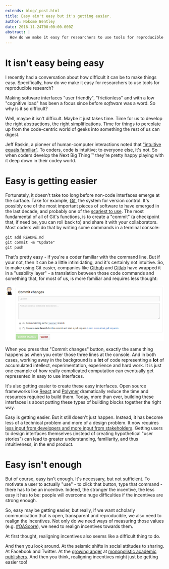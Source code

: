 ```yaml
---
extends: blog/_post.html
title: Easy ain't easy but it's getting easier.
author: Nokome Bentley
date: 2016-11-24T00:00:00.000Z
abstract: |
  How do we make it easy for researchers to use tools for reproducible research?
---
```


# It isn't easy being easy

I recently had a conversation about how difficult it can be to make things easy. Specifically, how do we make it easy for researchers to use tools for reproducible research?

Making software interfaces "user friendly", "frictionless" and with a low "cognitive load" has been a focus since before _software_ was a word. So why is it so difficult?

Well, maybe it isn't difficult. Maybe it just takes time. Time for us to develop the right abstractions, the right simplifications. Time for things to percolate up from the code-centric world of geeks into something the rest of us can digest.

Jeff Raskin, a pioneer of human-computer interactions noted that ["intuitive equals familiar"](http://www.asktog.com/papers/raskinintuit.html). To coders, code is intuitive; to everyone else, it's not. So when coders develop the Next Big Thing ™ they're pretty happy playing with it deep down in their codey world.

# Easy is getting easier

Fortunately, it doesn't take too long before non-code interfaces emerge at the surface. Take for example, [Git](https://git-scm.com/), the system for version control. It's possibly one of the most important pieces of software to have emerged in the last decade, and probably one of the [scariest to use](http://ohshitgit.com/). The most fundamental of all of Git's functions, is to create a "commit" (a checkpoint that, if need be, you can roll back to) and share it with your collaborators. Most coders will do that by writing some commands in a terminal console:

```
git add README.md
git commit -m "Update"
git push
```

That's pretty easy - if you're a coder familiar with the command line. But if your not, then it can be a little intimidating, and it's certainly not intuitive. So, to make using Git easier, companies like [Github](https://github.com/) and [Gitlab](https://about.gitlab.com/) have wrapped it in a "usability layer" - a translation between those code commands and something that, for most of us, is more familiar and requires less thought:

![](screenshot.png)

When you press that "Commit changes" button, exactly the same thing happens as when you enter those three lines at the console. And in both cases, working away in the background is a **lot** of code representing a **lot** of accumulated intellect, experimentation, experience and hard work. It is just one example of how really complicated computation can eventually get represented in easy to use interfaces.

It's also getting easier to create these easy interfaces. Open source frameworks like [React](https://facebook.github.io/react/) and [Polymer](https://www.polymer-project.org/1.0/) dramatically reduce the time and resources required to build them. Today, more than ever, building these interfaces is about putting these types of building blocks together the right way.

Easy is getting easier. But it still doesn't just happen. Instead, it has become less of a technical problem and more of a design problem. It now requires [less input from developers and more input from stakeholders](https://www.adamhyde.net/collaborative-product-design-v0-9-ch1-intro/). Getting users to design interfaces themselves (instead of creating hypothetical "user stories") can lead to greater understanding, familiarity, and thus intuitiveness, in the end product.

# Easy isn't enough

But of course, easy isn't enough. It's necessary, but not sufficient. To motivate a user to actually "use" - to click that button, type that command - there has to be an incentive. Indeed, the stronger the incentive, the less easy it has to be: people will overcome huge difficulties if the incentives are strong enough.

So, easy may be getting easier, but really, if we want scholarly communication that is open, transparent and reproducible, we also need to realign the incentives. Not only do we need ways of measuring those values (e.g. [#OAScore](http://blog.impactstory.org/whats-your-oascore/)), we need to realign incentives towards them.

At first thought, realigning incentives also seems like a difficult thing to do.

And then you look around. At the seismic shifts in social attitudes to sharing. At Facebook and Twitter. At the [growing anger](http://www.ascb.org/2016/11/07/on-publishing-and-the-sneetches-a-wake-up-call-november-december-2016-newsletter) at [monopolistic academic publishers](https://www.theguardian.com/technology/2012/apr/22/academic-publishing-monopoly-challenged). And then you think, realigning incentives might just be getting easier too!

